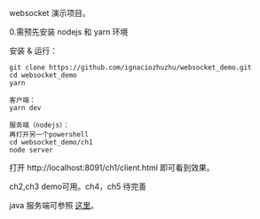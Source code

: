 
websocket 演示项目。

0.需预先安装 nodejs 和 yarn 环境

安装 & 运行：

```
git clone https://github.com/ignaciozhuzhu/websocket_demo.git
cd websocket_demo
yarn

客户端：
yarn dev

服务端（nodejs）：
再打开另一个powershell
cd websocket_demo/ch1
node server
```

打开 http://localhost:8091/ch1/client.html 即可看到效果。

ch2,ch3 demo可用。ch4，ch5 待完善




java 服务端可参照 [这里][1]。


  [1]: https://www.jianshu.com/p/d79bf8174196